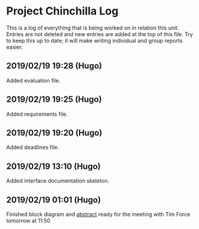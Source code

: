 # Project Chinchilla Log
This is a log of everything that is being worked on in relation this unit.
Entries are not deleted and new entries are added at the top of this file.
Try to keep this up to date; it will make writing individual and group reports
easier.

## 2019/02/19 19:28 (Hugo)
Added evaluation file.

## 2019/02/19 19:25 (Hugo)
Added requirements file.

## 2019/02/19 19:20 (Hugo)
Added deadlines file.

## 2019/02/19 13:10 (Hugo)
Added interface documentation skeleton.

## 2019/02/19 01:01 (Hugo)
Finished block diagram and [abstract](miscellaneous/abstract.md) ready for the
meeting with Tim Force tomorrow at 11:50
